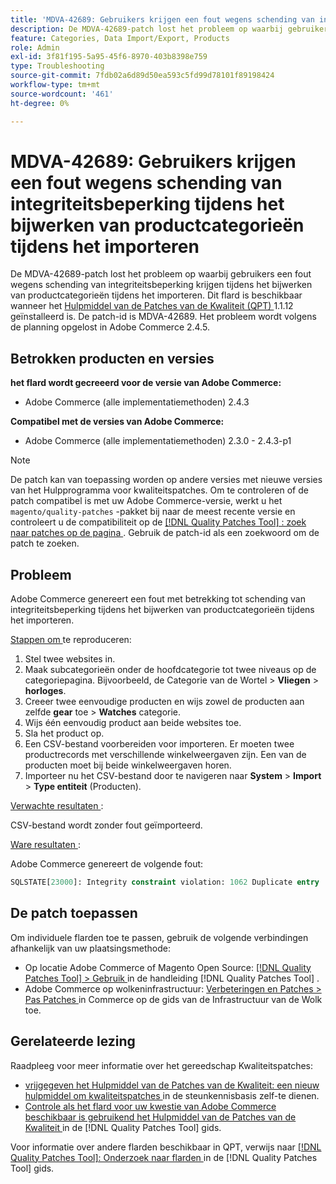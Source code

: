 ```yaml
---
title: 'MDVA-42689: Gebruikers krijgen een fout wegens schending van integriteitsbeperking tijdens het bijwerken van productcategorieën tijdens het importeren'
description: De MDVA-42689-patch lost het probleem op waarbij gebruikers een fout wegens schending van integriteitsbeperking krijgen tijdens het bijwerken van productcategorieën tijdens het importeren. Deze patch is beschikbaar wanneer [Quality Patches Tool (QPT)] (https://experienceleague.adobe.com/nl/docs/commerce-operations/tools/quality-patches-tool/quality-patches-tool-to-self-serve-quality-patches) 1.1.12 is geïnstalleerd. De patch-id is MDVA-42689. Het probleem wordt volgens de planning opgelost in Adobe Commerce 2.4.5.
feature: Categories, Data Import/Export, Products
role: Admin
exl-id: 3f81f195-5a95-45f6-8970-403b8398e759
type: Troubleshooting
source-git-commit: 7fdb02a6d89d50ea593c5fd99d78101f89198424
workflow-type: tm+mt
source-wordcount: '461'
ht-degree: 0%

---
```


# MDVA-42689: Gebruikers krijgen een fout wegens schending van integriteitsbeperking tijdens het bijwerken van productcategorieën tijdens het importeren

De MDVA-42689-patch lost het probleem op waarbij gebruikers een fout wegens schending van integriteitsbeperking krijgen tijdens het bijwerken van productcategorieën tijdens het importeren. Dit flard is beschikbaar wanneer het [ Hulpmiddel van de Patches van de Kwaliteit (QPT) ](https://experienceleague.adobe.com/nl/docs/commerce-operations/tools/quality-patches-tool/quality-patches-tool-to-self-serve-quality-patches) 1.1.12 geïnstalleerd is. De patch-id is MDVA-42689. Het probleem wordt volgens de planning opgelost in Adobe Commerce 2.4.5.

## Betrokken producten en versies

**het flard wordt gecreeerd voor de versie van Adobe Commerce:**

* Adobe Commerce (alle implementatiemethoden) 2.4.3

**Compatibel met de versies van Adobe Commerce:**

* Adobe Commerce (alle implementatiemethoden) 2.3.0 - 2.4.3-p1

>[!NOTE]
>
>De patch kan van toepassing worden op andere versies met nieuwe versies van het Hulpprogramma voor kwaliteitspatches. Om te controleren of de patch compatibel is met uw Adobe Commerce-versie, werkt u het `magento/quality-patches` -pakket bij naar de meest recente versie en controleert u de compatibiliteit op de [[!DNL Quality Patches Tool] : zoek naar patches op de pagina ](https://experienceleague.adobe.com/nl/docs/commerce-operations/tools/quality-patches-tool/quality-patches-tool-to-self-serve-quality-patches) . Gebruik de patch-id als een zoekwoord om de patch te zoeken.

## Probleem

Adobe Commerce genereert een fout met betrekking tot schending van integriteitsbeperking tijdens het bijwerken van productcategorieën tijdens het importeren.

<u> Stappen om </u> te reproduceren:

1. Stel twee websites in.
1. Maak subcategorieën onder de hoofdcategorie tot twee niveaus op de categoriepagina. Bijvoorbeeld, de Categorie van de Wortel > **Vliegen** > **horloges**.
1. Creeer twee eenvoudige producten en wijs zowel de producten aan zelfde **gear** toe > **Watches** categorie.
1. Wijs één eenvoudig product aan beide websites toe.
1. Sla het product op.
1. Een CSV-bestand voorbereiden voor importeren. Er moeten twee productrecords met verschillende winkelweergaven zijn. Een van de producten moet bij beide winkelweergaven horen.
1. Importeer nu het CSV-bestand door te navigeren naar **System** > **Import** > **Type entiteit** (Producten).

<u> Verwachte resultaten </u>:

CSV-bestand wordt zonder fout geïmporteerd.

<u> Ware resultaten </u>:

Adobe Commerce genereert de volgende fout:

```SQL
SQLSTATE[23000]: Integrity constraint violation: 1062 Duplicate entry '1302' for key 'PRIMARY', query was: INSERT INTO `catalog_url_rewrite_product_category` (`url_rewrite_id`,`category_id`,`product_id`) VALUES (?, ?, ?), (?, ?, ?), (?, ?, ?)
```

## De patch toepassen

Om individuele flarden toe te passen, gebruik de volgende verbindingen afhankelijk van uw plaatsingsmethode:

* Op locatie Adobe Commerce of Magento Open Source: [[!DNL Quality Patches Tool] > Gebruik ](/help/tools/quality-patches-tool/usage.md) in de handleiding [!DNL Quality Patches Tool] .
* Adobe Commerce op wolkeninfrastructuur: [ Verbeteringen en Patches > Pas Patches ](https://experienceleague.adobe.com/docs/commerce-cloud-service/user-guide/develop/upgrade/apply-patches.html?lang=nl-NL) in Commerce op de gids van de Infrastructuur van de Wolk toe.

## Gerelateerde lezing

Raadpleeg voor meer informatie over het gereedschap Kwaliteitspatches:

* [ vrijgegeven het Hulpmiddel van de Patches van de Kwaliteit: een nieuw hulpmiddel om kwaliteitspatches ](https://experienceleague.adobe.com/nl/docs/commerce-operations/tools/quality-patches-tool/quality-patches-tool-to-self-serve-quality-patches) in de steunkennisbasis zelf-te dienen.
* [ Controle als het flard voor uw kwestie van Adobe Commerce beschikbaar is gebruikend het Hulpmiddel van de Patches van de Kwaliteit ](/help/tools/quality-patches-tool/patches-available-in-qpt/check-patch-for-magento-issue-with-magento-quality-patches.md) in de [!DNL Quality Patches Tool] gids.

Voor informatie over andere flarden beschikbaar in QPT, verwijs naar [[!DNL Quality Patches Tool]: Onderzoek naar flarden ](https://experienceleague.adobe.com/tools/commerce-quality-patches/index.html?lang=nl-NL) in de [!DNL Quality Patches Tool] gids.
